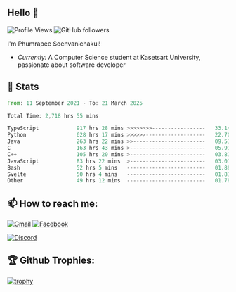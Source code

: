 
<h2>Hello 👋</h2> 

![Profile Views](https://komarev.com/ghpvc/?username=Homiez09&label=Profile%20views&color=0e75b6&style=flat)
![GitHub followers](https://img.shields.io/github/followers/HomieZ09.svg?style=social&label=Follow)


I'm Phumrapee Soenvanichakul!

- <i>Currently:</i> A Computer Science student at Kasetsart University, passionate about software developer

<h2>👀 Stats</h2>

<!--START_SECTION:waka-->

```rust
From: 11 September 2021 - To: 21 March 2025

Total Time: 2,718 hrs 55 mins

TypeScript            917 hrs 28 mins >>>>>>>>-----------------   33.14 %
Python                628 hrs 17 mins >>>>>>-------------------   22.70 %
Java                  263 hrs 22 mins >>-----------------------   09.51 %
C                     163 hrs 43 mins >------------------------   05.91 %
C++                   105 hrs 20 mins >------------------------   03.81 %
JavaScript            83 hrs 22 mins  >------------------------   03.01 %
Bash                  52 hrs 5 mins   -------------------------   01.88 %
Svelte                50 hrs 4 mins   -------------------------   01.81 %
Other                 49 hrs 12 mins  -------------------------   01.78 %
```

<!--END_SECTION:waka-->

<h2>📫 How to reach me:</h2>

<a href="mailto:phumrapeesoen1@gmail.com">![Gmail](https://img.shields.io/badge/Gmail-D14836?style=for-the-badge&logo=gmail&logoColor=white)</a> 
<a href="https://web.facebook.com/phumrapee.soenvanichakul.3/">![Facebook](https://img.shields.io/badge/Facebook-4267B2?style=for-the-badge&logo=facebook&logoColor=white)</a>

<a href="https://discord.gg/EWnAEUtFVm">![Discord](https://discord.c99.nl/widget/theme-1/297740667784921089.png)</a> 

<h2>🏆 Github Trophies:</h2>

[![trophy](https://github-profile-trophy.vercel.app/?username=Homiez09&theme=discord&row=1)](https://github.com/ryo-ma/github-profile-trophy)

